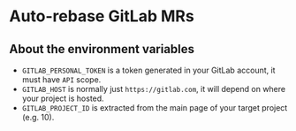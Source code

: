 
# Auto-rebase GitLab MRs

## About the environment variables

- `GITLAB_PERSONAL_TOKEN` is a token generated in your GitLab account, it must have `API` scope.
- `GITLAB_HOST` is normally just `https://gitlab.com`, it will depend on where your project is hosted.
- `GITLAB_PROJECT_ID` is extracted from the main page of your target project (e.g. 10).
